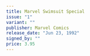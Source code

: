 ```yaml
---
title: Marvel Swimsuit Special
issue: "1"
variant: ""
publisher: Marvel Comics
release_date: "Jun 23, 1992"
signed_by: ""
price: 3.95
---
```

